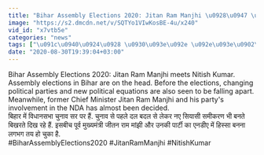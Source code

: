 ```yaml
---
title: "Bihar Assembly Elections 2020: Jitan Ram Manjhi \u0928\u0947 \u0915\u0940 Nitish Kumar \u0938\u0947 \u0915\u0940 \u092e\u0941\u0932\u093e\u0915\u093e\u0924 \u0935\u0928\u0907\u0902\u0921\u093f\u092f\u093e \u0939\u093f\u0902\u0926\u0940"
image: "https://s2.dmcdn.net/v/SQTYo1VIwKosBE-4u/x240"
vid_id: "x7vtb5e"
categories: "news"
tags: ["\u091c\u0940\u0924\u0928 \u0930\u093e\u092e \u092e\u093e\u0902\u091d\u0940"," \u092c\u093f\u0939\u093e\u0930 \u091a\u0941\u0928\u093e\u0935 2020"," \u092c\u093f\u0939\u093e\u0930 \u0935\u093f\u0927\u093e\u0928\u0938\u092d\u093e \u091a\u0941\u0928\u093e\u0935 2020"]
date: "2020-08-30T19:39:04+03:00"
---
```

Bihar Assembly Elections 2020: Jitan Ram Manjhi meets Nitish Kumar. Assembly elections in Bihar are on the head. Before the elections, changing political parties and new political equations are also seen to be falling apart. Meanwhile, former Chief Minister Jitan Ram Manjhi and his party's involvement in the NDA has almost been decided.    <br>बिहार में विधानसभा चुनाव सर पर हैं. चुनाव से पहले दल बदल से लेकर नए सियासी समीकरण भी बनते बिखरते दिख रहे हैं. इसबीच पूर्व मुख्यमंत्री जीतन राम मांझी और उनकी पार्टी का एनडीए में हिस्सा बनना लगभग तय हो चुका है.    <br>#BiharAssemblyElections2020 #JitanRamManjhi #NitishKumar
